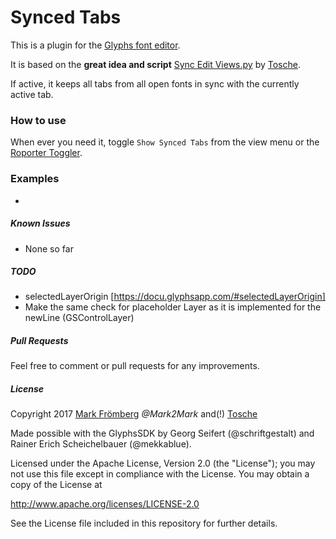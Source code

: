 # Synced Tabs

This is a plugin for the [Glyphs font editor](http://glyphsapp.com/).

It is based on the **great idea and script** [Sync Edit Views.py](https://github.com/Tosche/Glyphs-Scripts/blob/master/Sync%20Edit%20Views.py) by [Tosche](https://github.com/Tosche).

If active, it keeps all tabs from all open fonts in sync with the currently active tab.

### How to use

When ever you need it, toggle `Show Synced Tabs` from the view menu or the [Roporter Toggler](https://github.com/Mark2Mark/Reporter-Toggler).

### Examples

-

##### Known Issues

- None so far

##### TODO

- selectedLayerOrigin [https://docu.glyphsapp.com/#selectedLayerOrigin]
- Make the same check for placeholder Layer as it is implemented for the newLine (GSControlLayer)

##### Pull Requests

Feel free to comment or pull requests for any improvements.

##### License

Copyright 2017 [Mark Frömberg](http://www.markfromberg.com/) *@Mark2Mark* and(!) [Tosche](https://github.com/Tosche)

Made possible with the GlyphsSDK by Georg Seifert (@schriftgestalt) and Rainer Erich Scheichelbauer (@mekkablue).

Licensed under the Apache License, Version 2.0 (the "License");
you may not use this file except in compliance with the License.
You may obtain a copy of the License at

http://www.apache.org/licenses/LICENSE-2.0

See the License file included in this repository for further details.
